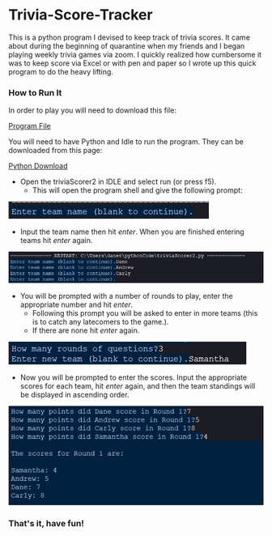 # Trivia-Score-Tracker
This is a python program I devised to keep track of trivia scores. It came about during the beginning of quarantine when my friends and I began playing weekly trivia games via zoom. I quickly realized how cumbersome it was to keep score via Excel or with pen and paper so I wrote up this quick program to do the heavy lifting. 

### How to Run It ### 
In order to play you will need to download this file:

[Program File](https://github.com/danemd/Trivia-Score-Tracker/blob/main/triviaScorer2.py)

You will need to have Python and Idle to run the program. They can be downloaded from this page: 

[Python Download](https://www.python.org/downloads/)

* Open the triviaScorer2 in IDLE and select run (or press f5). 
  * This will open the program shell and give the following prompt: 
  
![Prompt](https://github.com/danemd/Trivia-Score-Tracker/blob/images/prompt.png)

* Input the team name then hit *enter*. When you are finished entering teams hit *enter* again. 

![Teams](https://github.com/danemd/Trivia-Score-Tracker/blob/images/teams.png)

* You will be prompted with a number of rounds to play, enter the appropriate number and hit *enter*. 
  * Following this prompt you will be asked to enter in more teams (this is to catch any latecomers to the game.).
  * If there are none hit *enter* again. 
  
![Number of Rounds](https://github.com/danemd/Trivia-Score-Tracker/blob/images/num_rounds_team_add.png)

* Now you will be prompted to enter the scores. Input the appropriate scores for each team, hit *enter* again, and then the team standings will be displayed in ascending order.

![Scores](https://github.com/danemd/Trivia-Score-Tracker/blob/images/scores.png)

### That's it, have fun! ###
